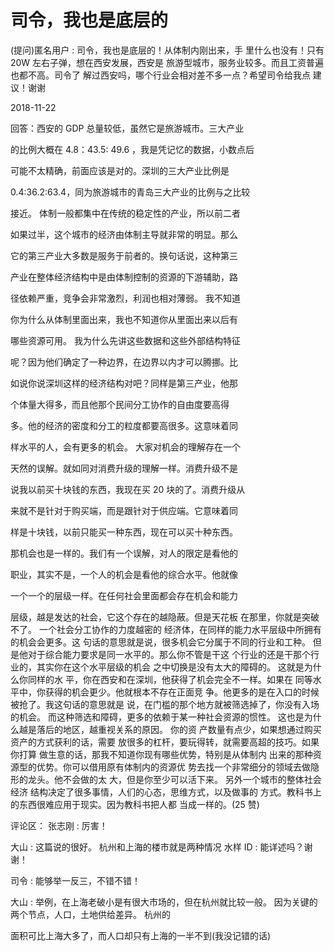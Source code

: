# 司令，我也是底层的

(提问)匿名用户 : 司令，我也是底层的！从体制内刚出来，手 里什么也没有！只有 20W 左右子弹，想在西安发展，西安是 旅游型城市，服务业较多。而且工资普遍也都不高。司令了 解过西安吗，哪个行业会相对差不多一点？希望司令给我点 建议！谢谢

2018-11-22

回答：西安的 GDP 总量较低，虽然它是旅游城市。三大产业

的比例大概在 4.8：43.5: 49.6 ，我是凭记忆的数据，小数点后

可能不太精确，前面应该是对的。深圳的三大产业比例是

0.4:36.2:63.4，同为旅游城市的青岛三大产业的比例与之比较

接近。 体制一般都集中在传统的稳定性的产业，所以前二者

如果过半，这个城市的经济由体制主导就非常的明显。那么

它的第三产业大多数是服务于前者的。换句话说，这种第三

产业在整体经济结构中是由体制控制的资源的下游辅助，路

径依赖严重，竞争会非常激烈，利润也相对薄弱。 我不知道

你为什么从体制里面出来，我也不知道你从里面出来以后有

哪些资源可用。 我为什么先讲这些数据和这些外部结构特征

呢？因为他们确定了一种边界，在边界以内才可以腾挪。比

如说你说深圳这样的经济结构对吧？同样是第三产业，他那

个体量大得多，而且他那个民间分工协作的自由度要高得

多。他的经济的密度和分工的粒度都要高很多。这意味着同

样水平的人，会有更多的机会。 大家对机会的理解存在一个

天然的误解。就如同对消费升级的理解一样。消费升级不是

说我以前买十块钱的东西，我现在买 20 块的了。消费升级从

来就不是针对于购买端，而是跟针对于供应端。它意味着同

样是十块钱，以前只能买一种东西，现在可以买十种东西。

那机会也是一样的。我们有一个误解，对人的限定是看他的

职业，其实不是，一个人的机会是看他的综合水平。他就像

一个一个的层级一样。在任何社会里面都会存在机会和能力

层级，越是发达的社会，它这个存在的越隐蔽。但是天花板 在那里，你就是突破不了。 一个社会分工协作的力度越密的 经济体，在同样的能力水平层级中所拥有的机会会更多。这 句话的意思就是说，很多机会它分属于不同的行业和工种。 但是他对于综合能力要求是同一水平的。那么你不管是干这 个行业的还是干那个行业的，其实你在这个水平层级的机会 之中切换是没有太大的障碍的。 这就是为什么你同样的水 平，你在西安和在深圳，他获得了机会完全不一样。如果在 同等水平中，你获得的机会更少。他就根本不存在正面竞 争。他更多的是在入口的时候被抢了。我这句话的意思就是 说，在门槛的那个地方就被筛选掉了，你没有入场的机会。 而这种筛选和障碍，更多的依赖于某一种社会资源的惯性。 这也是为什么越是落后的地区，越重视关系的原因。 你的资 产数量有点少，如果想通过购买资产的方式获利的话，需要 放很多的杠杆，要玩得转，就需要高超的技巧。如果你打算 做生意的话，那我不知道你现有哪些优势，特别是从体制内 出来的那种资源型的优势。你可以借用原有体制内的资源优 势去找一个非常细分的领域去做隐形的龙头。他不会做的太 大，但是你至少可以活下来。 另外一个城市的整体社会经济 结构决定了很多事情，人们的心态，思维方式，以及做事的 方式。教科书上的东西很难应用于现实。因为教科书把人都 当成一样的。(25 赞)

评论区： 张志刚 : 厉害！

大山 : 这篇说的很好。 杭州和上海的楼市就是两种情况 水样 ID : 能详述吗？谢谢！

司令 : 能够举一反三，不错不错！

大山 : 举例，在上海老破小是有很大市场的，但在杭州就比较一般。 因为关键的两个节点，人口，土地供给差异。 杭州的

面积可比上海大多了，而人口却只有上海的一半不到(我没记错的话)